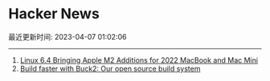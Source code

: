 # Hacker News

最近更新时间: 2023-04-07 01:02:06

--- 
1. [Linux 6.4 Bringing Apple M2 Additions for 2022 MacBook and Mac Mini](https://www.phoronix.com/news/Apple-M2-Device-Tree-Linux-6.4) 
2. [Build faster with Buck2: Our open source build system](https://engineering.fb.com/2023/04/06/open-source/buck2-open-source-large-scale-build-system/) 
